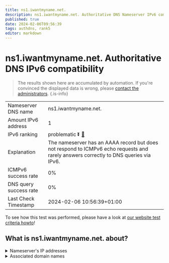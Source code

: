 ```yaml
---
title: ns1.iwantmyname.net.
description: ns1.iwantmyname.net. Authoritative DNS Nameserver IPv6 compatibility
published: true
date: 2024-02-06T09:56:39
tags: authdns, rank5
editor: markdown
---
```


# ns1.iwantmyname.net. Authoritative DNS IPv6 compatibility

> The results shown here are accumulated by automation. If you're convinced the displayed data is wrong, please [contact the administrators](/howto/chat). 
{.is-info}




|   |   |
| - | - |
| Nameserver DNS name | ns1.iwantmyname.net.
| Amount IPv6 address | 1
| IPv6 ranking | problematic :arrow_double_down: [🔗](/howto/ranking) |
| Explanation | The nameserver has an AAAA record but does not respond to ICMPv6 echo requests and rarely answers correctly to DNS queries via IPv6. |
| ICMPv6 success rate | 0%|
| DNS query success rate | 0% |
| Last Check Timestamp | 2024-02-06 10:56:39+01:00 |

To see how this test was performed, please have a look at [our website test criteria howto](/howto/testcriteria/authdns)!


## What is ns1.iwantmyname.net. about?




<details>
<summary>Nameserver's IP addresses</summary>

2001:4178:3:a357:62:116:159:99

</details>



<details>
<summary>Associated domain names</summary>

www.couchbase.com

</details>

